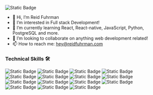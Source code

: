 ![Static Badge](https://img.shields.io/badge/connect-Linkedin?style=flat&logo=linkedin&label=linkedin&labelColor=blue&color=gray)


- 👋 Hi, I’m Reid Fuhrman
- 👀 I’m interested in Full stack Development!
- 🌱 I’m currently learning React, React-native, JavaScript, Python, PostgreSQL and more.
- 💞️ I’m looking to collaborate on anything web development related!
- 📫 How to reach me: hey@reidfuhrman.com

### Technical Skills 🛠️
![Static Badge](https://img.shields.io/badge/react-cyan?style=for-the-badge&logo=react&logoColor=black)
![Static Badge](https://img.shields.io/badge/react%20native-black?style=for-the-badge&logo=react)
![Static Badge](https://img.shields.io/badge/javascript-gold?style=for-the-badge&logo=javascript&logoColor=black)
![Static Badge](https://img.shields.io/badge/typescript-blue?style=for-the-badge&logo=typescript&logoColor=white)
![Static Badge](https://img.shields.io/badge/next.js-black?style=for-the-badge&logo=next.js&logoColor=white)
![Static Badge](https://img.shields.io/badge/node.js-darkgreen?style=for-the-badge&logo=node.js&logoColor=white)
![Static Badge](https://img.shields.io/badge/tailwindcss-teal?style=for-the-badge&logo=tailwindcss&logoColor=white)
![Static Badge](https://img.shields.io/badge/html5-red?style=for-the-badge&logo=html5&logoColor=white)
![Static Badge](https://img.shields.io/badge/css3-blue?style=for-the-badge&logo=css3&logoColor=white)
![Static Badge](https://img.shields.io/badge/graphql-magenta?style=for-the-badge&logo=graphql&logoColor=white)
![Static Badge](https://img.shields.io/badge/expo-black?style=for-the-badge&logo=expo&logoColor=white)
![Static Badge](https://img.shields.io/badge/jest-green?style=for-the-badge&logo=jest&logoColor=white)
![Static Badge](https://img.shields.io/badge/recoil-black?style=for-the-badge&logo=recoil&logoColor=cyan&labelColor=black&color=black)
![Static Badge](https://img.shields.io/badge/mongodb-darkgreen?style=for-the-badge&logo=mongodb&logoColor=white)
![Static Badge](https://img.shields.io/badge/postgresql-blue?style=for-the-badge&logo=postgresql&logoColor=white)








<!---
rjfuhrman42/rjfuhrman42 is a ✨ special ✨ repository because its `README.md` (this file) appears on your GitHub profile.
You can click the Preview link to take a look at your changes.
--->
